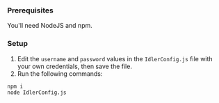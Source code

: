 ### Prerequisites

You'll need NodeJS and npm.

### Setup

1. Edit the `username` and `password` values in the `IdlerConfig.js` file with your own credentials, then save the file.
2. Run the following commands:

```bash
npm i
node IdlerConfig.js
```
